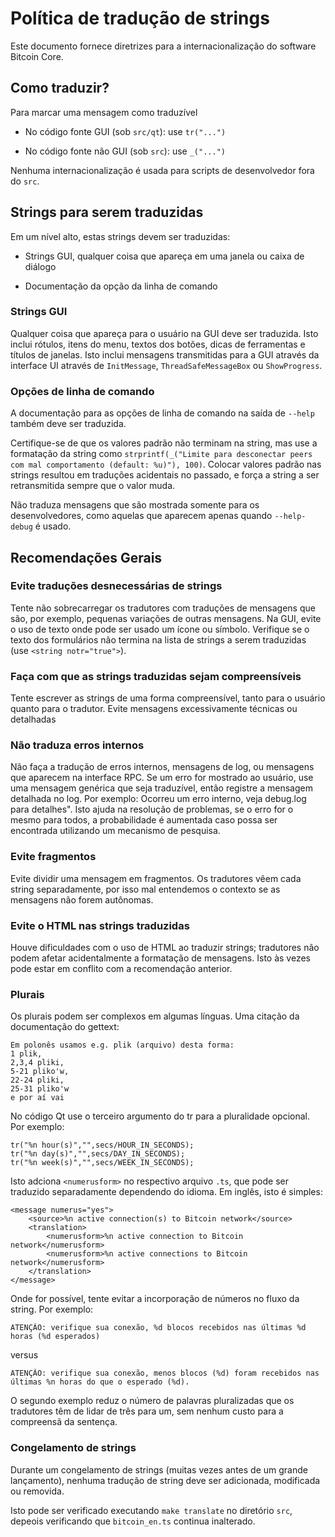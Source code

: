 Política de tradução de strings
===========================

Este documento fornece diretrizes para a internacionalização do software Bitcoin Core.

Como traduzir?
------------------

Para marcar uma mensagem como traduzível

- No código fonte GUI (sob `src/qt`): use `tr("...")`

- No código fonte não GUI (sob `src`): use `_("...")`

Nenhuma internacionalização é usada para scripts de desenvolvedor fora do `src`.

Strings para serem traduzidas
-------------------------

Em um nível alto, estas strings devem ser traduzidas:

- Strings GUI, qualquer coisa que apareça em uma janela ou caixa de diálogo

- Documentação da opção da linha de comando

### Strings GUI

Qualquer coisa que apareça para o usuário na GUI deve ser traduzida. Isto inclui rótulos, itens do menu, textos dos botões, dicas de ferramentas e títulos de janelas. Isto inclui mensagens transmitidas para a GUI através da interface UI através de `InitMessage`, `ThreadSafeMessageBox` ou `ShowProgress`.

### Opções de linha de comando

A documentação para as opções de linha de comando na saída de `--help` também deve ser traduzida.

Certifique-se de que os valores padrão não terminam na string, mas use a formatação da string como `strprintf(_("Limite para desconectar peers com mal comportamento (default: %u)"), 100)`. Colocar valores padrão nas strings resultou em traduções acidentais no passado, e força a string a ser retransmitida sempre que o valor muda.

Não traduza mensagens que são mostrada somente para os desenvolvedores, como aquelas que aparecem apenas quando `--help-debug` é usado.

Recomendações Gerais
------------------------

### Evite traduções desnecessárias de strings

Tente não sobrecarregar os tradutores com traduções de mensagens que são, por exemplo, pequenas variações de outras mensagens. Na GUI, evite o uso de texto onde pode ser usado um ícone ou símbolo. Verifique se o texto dos formulários não termina na lista de strings a serem traduzidas (use `<string notr="true">`).

### Faça com que as strings traduzidas sejam compreensíveis

Tente escrever as strings de uma forma compreensível, tanto para o usuário quanto para o tradutor. Evite mensagens excessivamente técnicas ou detalhadas

### Não traduza erros internos

Não faça a tradução de erros internos, mensagens de log, ou mensagens que aparecem na interface RPC. Se um erro for mostrado ao usuário, use uma mensagem genérica que seja traduzível, então registre a mensagem detalhada no log. Por exemplo: Ocorreu um erro interno, veja debug.log para detalhes". Isto ajuda na resolução de problemas, se o erro for o mesmo para todos, a probabilidade é aumentada caso possa ser encontrada utilizando um mecanismo de pesquisa.

### Evite fragmentos

Evite dividir uma mensagem em fragmentos. Os tradutores vêem cada string separadamente, por isso mal entendemos o contexto se as mensagens não forem autônomas.

### Evite o HTML nas strings traduzidas

Houve dificuldades com o uso de HTML ao traduzir strings; tradutores não podem afetar acidentalmente a formatação de mensagens. Isto às vezes pode estar em conflito com a recomendação anterior.

### Plurais

Os plurais podem ser complexos em algumas línguas. Uma citação da documentação do gettext:

    Em polonês usamos e.g. plik (arquivo) desta forma:
    1 plik,
    2,3,4 pliki,
    5-21 pliko'w,
    22-24 pliki,
    25-31 pliko'w
    e por aí vai

No código Qt use o terceiro argumento do tr para a pluralidade opcional. Por exemplo:

    tr("%n hour(s)","",secs/HOUR_IN_SECONDS);
    tr("%n day(s)","",secs/DAY_IN_SECONDS);
    tr("%n week(s)","",secs/WEEK_IN_SECONDS);

Isto adciona `<numerusform>` no respectivo arquivo `.ts`, que pode ser traduzido separadamente dependendo do idioma. Em inglês, isto é simples:

    <message numerus="yes">
        <source>%n active connection(s) to Bitcoin network</source>
        <translation>
            <numerusform>%n active connection to Bitcoin network</numerusform>
            <numerusform>%n active connections to Bitcoin network</numerusform>
        </translation>
    </message>

Onde for possível, tente evitar a incorporação de números no fluxo da string. Por exemplo:

    ATENÇÃO: verifique sua conexão, %d blocos recebidos nas últimas %d horas (%d esperados)

versus

    ATENÇÃO: verifique sua conexão, menos blocos (%d) foram recebidos nas últimas %n horas do que o esperado (%d).

O segundo exemplo reduz o número de palavras pluralizadas que os tradutores têm de lidar de três para um, sem nenhum custo para a compreensã da sentença.

### Congelamento de strings

Durante um congelamento de strings (muitas vezes antes de um grande lançamento), nenhuma tradução de string deve ser adicionada, modificada ou removida.

Isto pode ser verificado executando `make translate` no diretório `src`, depeois verificando que `bitcoin_en.ts` continua inalterado.
